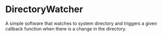 # DirectoryWatcher
A simple software that watches to system directory and triggers a given callback function when there is a change in the directory.

